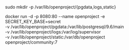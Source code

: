 sudo mkdir -p /var/lib/openproject/{pgdata,logs,static}

docker run -d -p 8080:80 --name openproject -e SECRET_KEY_BASE=secret \
  -v /var/lib/openproject/pgdata:/var/lib/postgresql/9.6/main \
  -v /var/lib/openproject/logs:/var/log/supervisor \
  -v /var/lib/openproject/static:/var/db/openproject \
  openproject/community:7